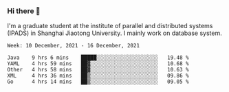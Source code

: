 ### Hi there 👋

I'm a graduate student at the institute of parallel and distributed systems (IPADS) in Shanghai Jiaotong University. I mainly work on database system.

<!--START_SECTION:waka-->
```text
Week: 10 December, 2021 - 16 December, 2021

Java    9 hrs 6 mins    █████░░░░░░░░░░░░░░░░░░░░   19.48 % 
YAML    4 hrs 59 mins   ██▓░░░░░░░░░░░░░░░░░░░░░░   10.68 % 
Other   4 hrs 58 mins   ██▓░░░░░░░░░░░░░░░░░░░░░░   10.63 % 
XML     4 hrs 36 mins   ██▒░░░░░░░░░░░░░░░░░░░░░░   09.86 % 
Go      4 hrs 14 mins   ██▒░░░░░░░░░░░░░░░░░░░░░░   09.05 % 
```
<!--END_SECTION:waka-->

<!--
**yqmmm/yqmmm** is a ✨ _special_ ✨ repository because its `README.md` (this file) appears on your GitHub profile.

Here are some ideas to get you started:

- 🔭 I’m currently working on ...
- 🌱 I’m currently learning ...
- 👯 I’m looking to collaborate on ...
- 🤔 I’m looking for help with ...
- 💬 Ask me about ...
- 📫 How to reach me: ...
- 😄 Pronouns: ...
- ⚡ Fun fact: ...
-->
